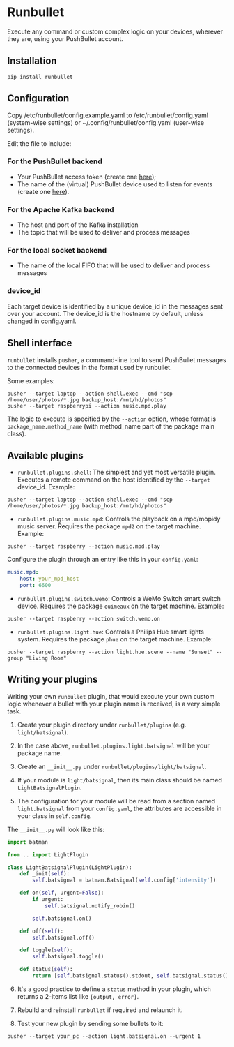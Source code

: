 Runbullet
=========

Execute any command or custom complex logic on your devices, wherever they are, using your PushBullet account.

Installation
------------

```shell
pip install runbullet
```

Configuration
-------------

Copy /etc/runbullet/config.example.yaml to /etc/runbullet/config.yaml (system-wise settings) or ~/.config/runbullet/config.yaml (user-wise settings).

Edit the file to include:

### For the PushBullet backend

* Your PushBullet access token (create one [here](https://www.pushbullet.com/#settings/account));
* The name of the (virtual) PushBullet device used to listen for events (create one [here](https://www.pushbullet.com/#devices)).

### For the Apache Kafka backend

* The host and port of the Kafka installation
* The topic that will be used to deliver and process messages

### For the local socket backend

* The name of the local FIFO that will be used to deliver and process messages

### device_id

Each target device is identified by a unique device_id in the messages sent over your account. The device_id is the hostname by default, unless changed in config.yaml.

Shell interface
---------------

`runbullet` installs `pusher`, a command-line tool to send PushBullet messages to the connected devices in the format used by runbullet.

Some examples:

```shell
pusher --target laptop --action shell.exec --cmd "scp /home/user/photos/*.jpg backup_host:/mnt/hd/photos"
pusher --target raspberrypi --action music.mpd.play
```

The logic to execute is specified by the `--action` option, whose format is `package_name.method_name` (with method_name part of the package main class).

Available plugins
-----------------

* `runbullet.plugins.shell`: The simplest and yet most versatile plugin. Executes a remote command on the host identified by the `--target` device_id. Example:

```shell
pusher --target laptop --action shell.exec --cmd "scp /home/user/photos/*.jpg backup_host:/mnt/hd/photos"
```

* `runbullet.plugins.music.mpd`: Controls the playback on a mpd/mopidy music server. Requires the package `mpd2` on the target machine. Example:

```shell
pusher --target raspberry --action music.mpd.play
```

Configure the plugin through an entry like this in your `config.yaml`:

```yaml
music.mpd:
    host: your_mpd_host
    port: 6600
```

* `runbullet.plugins.switch.wemo`: Controls a WeMo Switch smart switch device. Requires the package `ouimeaux` on the target machine. Example:

```shell
pusher --target raspberry --action switch.wemo.on
```

* `runbullet.plugins.light.hue`: Controls a Philips Hue smart lights system. Requires the package `phue` on the target machine. Example:

```shell
pusher --target raspberry --action light.hue.scene --name "Sunset" --group "Living Room"
```

Writing your plugins
--------------------

Writing your own `runbullet` plugin, that would execute your own custom logic whenever a bullet with your plugin name is received, is a very simple task.

1. Create your plugin directory under `runbullet/plugins` (e.g. `light/batsignal`).

2. In the case above, `runbullet.plugins.light.batsignal` will be your package name.

3. Create an `__init__.py` under `runbullet/plugins/light/batsignal`.

4. If your module is `light/batsignal`, then its main class should be named `LightBatsignalPlugin`.

5. The configuration for your module will be read from a section named `light.batsignal` from your `config.yaml`, the attributes are accessible in your class in `self.config`.

The `__init__.py` will look like this:

```python
import batman

from .. import LightPlugin

class LightBatsignalPlugin(LightPlugin):
    def _init(self):
        self.batsignal = batman.Batsignal(self.config['intensity'])

    def on(self, urgent=False):
        if urgent:
            self.batsignal.notify_robin()

        self.batsignal.on()

    def off(self):
        self.batsignal.off()

    def toggle(self):
        self.batsignal.toggle()

    def status(self):
        return [self.batsignal.status().stdout, self.batsignal.status().stderr]
```

6. It's a good practice to define a `status` method in your plugin, which returns a 2-items list like `[output, error]`.

7. Rebuild and reinstall `runbullet` if required and relaunch it.

8. Test your new plugin by sending some bullets to it:

```shell
pusher --target your_pc --action light.batsignal.on --urgent 1
```

